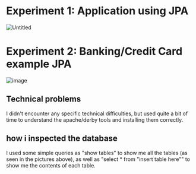 # Experiment 1: Application using JPA

![Untitled](https://user-images.githubusercontent.com/50116138/133003850-f8be8dea-42d2-49ff-bc1f-aa6be82f5ad1.png)



# Experiment 2: Banking/Credit Card example JPA

![image](https://user-images.githubusercontent.com/50116138/133003892-d4602bb8-46ee-4928-a22d-08895a08a53a.png)



## Technical problems
I didn't encounter any specific technical difficulties, but used quite a bit of time to understand the apache/derby tools and installing them correctly.

## how i inspected the database
I used some simple queries as "show tables" to show me all the tables (as seen in the pictures above), as well as "select * from "insert table here"" to show me the contents of each table. 

